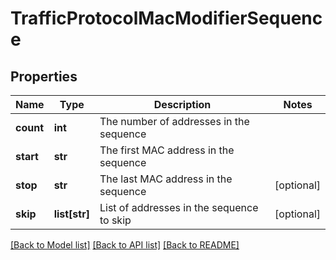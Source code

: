 # TrafficProtocolMacModifierSequence

## Properties
Name | Type | Description | Notes
------------ | ------------- | ------------- | -------------
**count** | **int** | The number of addresses in the sequence | 
**start** | **str** | The first MAC address in the sequence | 
**stop** | **str** | The last MAC address in the sequence | [optional] 
**skip** | **list[str]** | List of addresses in the sequence to skip | [optional] 

[[Back to Model list]](../README.md#documentation-for-models) [[Back to API list]](../README.md#documentation-for-api-endpoints) [[Back to README]](../README.md)


